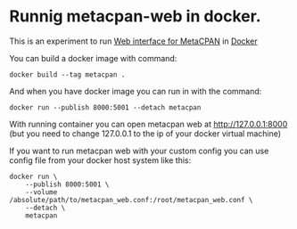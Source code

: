 # Runnig metacpan-web in docker.

This is an experiment to run [Web interface for MetaCPAN][web] in [Docker][d]

You can build a docker image with command:

    docker build --tag metacpan .

And when you have docker image you can run in with the command:

    docker run --publish 8000:5001 --detach metacpan

With running container you can open metacpan web at http://127.0.0.1:8000
(but you need to change 127.0.0.1 to the ip of your docker virtual machine)

If you want to run metacpan web with your custom config you can use config
file from your docker host system like this:

    docker run \
        --publish 8000:5001 \
        --volume /absolute/path/to/metacpan_web.conf:/root/metacpan_web.conf \
        --detach \
        metacpan

 [web]: https://github.com/CPAN-API/metacpan-web
 [d]: https://www.docker.com/
